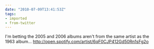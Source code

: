 ```yaml
---
date: "2010-07-09T13:41:53Z"
tags:
- imported
- from-twitter
---
```

I'm betting the 2005 and 2006 albums aren't from the same artist as the 1963 album… http://open.spotify.com/artist/6qF0CJP412Gd50Rn1sFg2o
